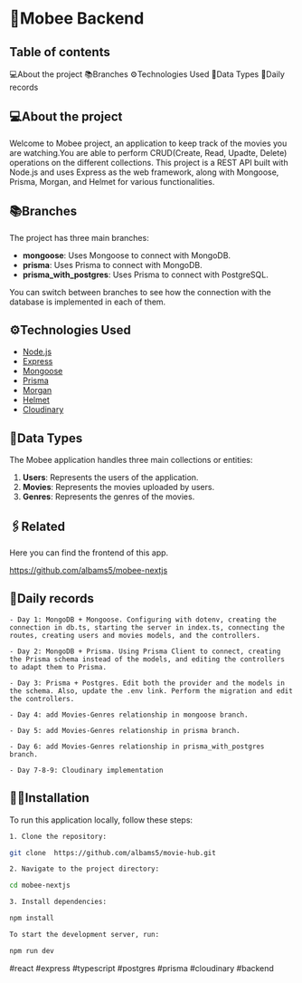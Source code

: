 # 🐝Mobee Backend

## Table of contents

💻About the project
📚Branches
⚙️Technologies Used
📍Data Types
📝Daily records

## 💻About the project

Welcome to Mobee project, an application to keep track of the movies you are watching.You are able to perform CRUD(Create, Read, Upadte, Delete) operations on the different collections.
 This project is a REST API built with Node.js and uses Express as the web framework, along with Mongoose, Prisma, Morgan, and Helmet for various functionalities.


## 📚Branches

The project has three main branches:

- **mongoose**: Uses Mongoose to connect with MongoDB.
- **prisma**: Uses Prisma to connect with MongoDB.
- **prisma_with_postgres**: Uses Prisma to connect with PostgreSQL.

You can switch between branches to see how the connection with the database is implemented in each of them.

## ⚙️Technologies Used

- [Node.js](https://nodejs.org/)
- [Express](https://expressjs.com/)
- [Mongoose](https://mongoosejs.com/)
- [Prisma](https://www.prisma.io/)
- [Morgan](https://github.com/expressjs/morgan)
- [Helmet](https://helmetjs.github.io/)
- [Cloudinary](https://cloudinary.com/documentation)

## 📍Data Types

The Mobee application handles three main collections or entities:

1. **Users**: Represents the users of the application.
2. **Movies**: Represents the movies uploaded by users.
3. **Genres**: Represents the genres of the movies.


## 🖇️Related

Here you can find the frontend of this app.

https://github.com/albams5/mobee-nextjs




## 📝Daily records
    - Day 1: MongoDB + Mongoose. Configuring with dotenv, creating the connection in db.ts, starting the server in index.ts, connecting the routes, creating users and movies models, and the controllers.

    - Day 2: MongoDB + Prisma. Using Prisma Client to connect, creating the Prisma schema instead of the models, and editing the controllers to adapt them to Prisma.

    - Day 3: Prisma + Postgres. Edit both the provider and the models in the schema. Also, update the .env link. Perform the migration and edit the controllers.

    - Day 4: add Movies-Genres relationship in mongoose branch.

    - Day 5: add Movies-Genres relationship in prisma branch.

    - Day 6: add Movies-Genres relationship in prisma_with_postgres branch.
    
    - Day 7-8-9: Cloudinary implementation

## 🧑‍💻Installation

To run this application locally, follow these steps:

```bash
1. Clone the repository:

git clone  https://github.com/albams5/movie-hub.git

2. Navigate to the project directory:

cd mobee-nextjs

3. Install dependencies:

npm install

To start the development server, run:

npm run dev

```

#react #express #typescript #postgres #prisma #cloudinary #backend
